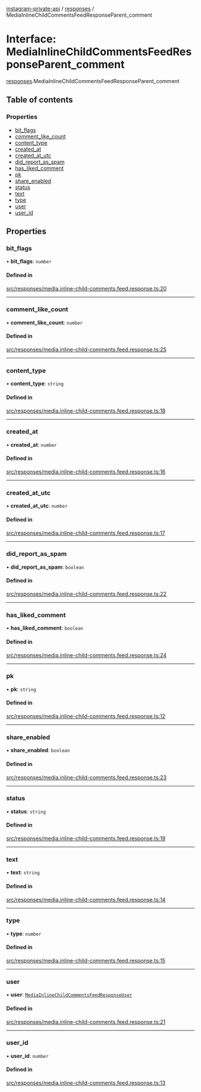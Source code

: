 [instagram-private-api](../../README.md) / [responses](../../modules/responses.md) / MediaInlineChildCommentsFeedResponseParent_comment

# Interface: MediaInlineChildCommentsFeedResponseParent\_comment

[responses](../../modules/responses.md).MediaInlineChildCommentsFeedResponseParent_comment

## Table of contents

### Properties

- [bit\_flags](MediaInlineChildCommentsFeedResponseParent_comment.md#bit_flags)
- [comment\_like\_count](MediaInlineChildCommentsFeedResponseParent_comment.md#comment_like_count)
- [content\_type](MediaInlineChildCommentsFeedResponseParent_comment.md#content_type)
- [created\_at](MediaInlineChildCommentsFeedResponseParent_comment.md#created_at)
- [created\_at\_utc](MediaInlineChildCommentsFeedResponseParent_comment.md#created_at_utc)
- [did\_report\_as\_spam](MediaInlineChildCommentsFeedResponseParent_comment.md#did_report_as_spam)
- [has\_liked\_comment](MediaInlineChildCommentsFeedResponseParent_comment.md#has_liked_comment)
- [pk](MediaInlineChildCommentsFeedResponseParent_comment.md#pk)
- [share\_enabled](MediaInlineChildCommentsFeedResponseParent_comment.md#share_enabled)
- [status](MediaInlineChildCommentsFeedResponseParent_comment.md#status)
- [text](MediaInlineChildCommentsFeedResponseParent_comment.md#text)
- [type](MediaInlineChildCommentsFeedResponseParent_comment.md#type)
- [user](MediaInlineChildCommentsFeedResponseParent_comment.md#user)
- [user\_id](MediaInlineChildCommentsFeedResponseParent_comment.md#user_id)

## Properties

### bit\_flags

• **bit\_flags**: `number`

#### Defined in

[src/responses/media.inline-child-comments.feed.response.ts:20](https://github.com/Nerixyz/instagram-private-api/blob/b3351b9/src/responses/media.inline-child-comments.feed.response.ts#L20)

___

### comment\_like\_count

• **comment\_like\_count**: `number`

#### Defined in

[src/responses/media.inline-child-comments.feed.response.ts:25](https://github.com/Nerixyz/instagram-private-api/blob/b3351b9/src/responses/media.inline-child-comments.feed.response.ts#L25)

___

### content\_type

• **content\_type**: `string`

#### Defined in

[src/responses/media.inline-child-comments.feed.response.ts:18](https://github.com/Nerixyz/instagram-private-api/blob/b3351b9/src/responses/media.inline-child-comments.feed.response.ts#L18)

___

### created\_at

• **created\_at**: `number`

#### Defined in

[src/responses/media.inline-child-comments.feed.response.ts:16](https://github.com/Nerixyz/instagram-private-api/blob/b3351b9/src/responses/media.inline-child-comments.feed.response.ts#L16)

___

### created\_at\_utc

• **created\_at\_utc**: `number`

#### Defined in

[src/responses/media.inline-child-comments.feed.response.ts:17](https://github.com/Nerixyz/instagram-private-api/blob/b3351b9/src/responses/media.inline-child-comments.feed.response.ts#L17)

___

### did\_report\_as\_spam

• **did\_report\_as\_spam**: `boolean`

#### Defined in

[src/responses/media.inline-child-comments.feed.response.ts:22](https://github.com/Nerixyz/instagram-private-api/blob/b3351b9/src/responses/media.inline-child-comments.feed.response.ts#L22)

___

### has\_liked\_comment

• **has\_liked\_comment**: `boolean`

#### Defined in

[src/responses/media.inline-child-comments.feed.response.ts:24](https://github.com/Nerixyz/instagram-private-api/blob/b3351b9/src/responses/media.inline-child-comments.feed.response.ts#L24)

___

### pk

• **pk**: `string`

#### Defined in

[src/responses/media.inline-child-comments.feed.response.ts:12](https://github.com/Nerixyz/instagram-private-api/blob/b3351b9/src/responses/media.inline-child-comments.feed.response.ts#L12)

___

### share\_enabled

• **share\_enabled**: `boolean`

#### Defined in

[src/responses/media.inline-child-comments.feed.response.ts:23](https://github.com/Nerixyz/instagram-private-api/blob/b3351b9/src/responses/media.inline-child-comments.feed.response.ts#L23)

___

### status

• **status**: `string`

#### Defined in

[src/responses/media.inline-child-comments.feed.response.ts:19](https://github.com/Nerixyz/instagram-private-api/blob/b3351b9/src/responses/media.inline-child-comments.feed.response.ts#L19)

___

### text

• **text**: `string`

#### Defined in

[src/responses/media.inline-child-comments.feed.response.ts:14](https://github.com/Nerixyz/instagram-private-api/blob/b3351b9/src/responses/media.inline-child-comments.feed.response.ts#L14)

___

### type

• **type**: `number`

#### Defined in

[src/responses/media.inline-child-comments.feed.response.ts:15](https://github.com/Nerixyz/instagram-private-api/blob/b3351b9/src/responses/media.inline-child-comments.feed.response.ts#L15)

___

### user

• **user**: [`MediaInlineChildCommentsFeedResponseUser`](MediaInlineChildCommentsFeedResponseUser.md)

#### Defined in

[src/responses/media.inline-child-comments.feed.response.ts:21](https://github.com/Nerixyz/instagram-private-api/blob/b3351b9/src/responses/media.inline-child-comments.feed.response.ts#L21)

___

### user\_id

• **user\_id**: `number`

#### Defined in

[src/responses/media.inline-child-comments.feed.response.ts:13](https://github.com/Nerixyz/instagram-private-api/blob/b3351b9/src/responses/media.inline-child-comments.feed.response.ts#L13)
